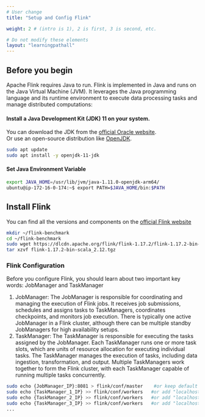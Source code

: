 ```yaml
---
# User change
title: "Setup and Config Flink"

weight: 2 # (intro is 1), 2 is first, 3 is second, etc.

# Do not modify these elements
layout: "learningpathall"
---
```



## Before you begin
Apache Flink requires Java to run. Flink is implemented in Java and runs on the Java Virtual Machine (JVM). It leverages the Java programming language and its runtime environment to execute data processing tasks and manage distributed computations:

#### Install a Java Development Kit (JDK) 11 on your system.  
You can download the JDK from the [official Oracle website](https://www.oracle.com/java/technologies/downloads/archive/).  
Or use an open-source distribution like [OpenJDK](https://openjdk.org/install/).
```bash
sudo apt update
sudo apt install -y openjdk-11-jdk
```

#### Set Java Environment Variable
```bash
export JAVA_HOME=/usr/lib/jvm/java-1.11.0-openjdk-arm64/
ubuntu@ip-172-16-0-174:~$ export PATH=$JAVA_HOME/bin:$PATH
```

## Install Flink

You can find all the versions and components on the [official Flink website](https://flink.apache.org/downloads/)

```bash
mkdir ~/flink-benchmark
cd ~/flink-benchmark
sudo wget https://dlcdn.apache.org/flink/flink-1.17.2/flink-1.17.2-bin-scala_2.12.tgz
tar xzvf flink-1.17.2-bin-scala_2.12.tgz
```

### Flink Configuration
Before you configure Flink, you should learn about two important key words: JobManager and TaskManager  
1. JobManager: The JobManager is responsible for coordinating and managing the execution of Flink jobs. It receives job submissions, schedules and assigns tasks to TaskManagers, coordinates checkpoints, and monitors job execution. There is typically one active JobManager in a Flink cluster, although there can be multiple standby JobManagers for high availability setups.  
2. TaskManager: The TaskManager is responsible for executing the tasks assigned by the JobManager. Each TaskManager runs one or more task slots, which are units of resource allocation for executing individual tasks. The TaskManager manages the execution of tasks, including data ingestion, transformation, and output. Multiple TaskManagers work together to form the Flink cluster, with each TaskManager capable of running multiple tasks concurrently.

```bash
sudo echo {JobManager_IP}:8081 > flink/conf/master    #or keep default "localhost:8081"
sudo echo {TaskManager_1_IP} >> flink/conf/workers   #or add "localhost" 
sudo echo {TaskManager_2_IP} >> flink/conf/workers   #or add "localhost" 
sudo echo {TaskManager_3_IP} >> flink/conf/workers   #or add "localhost" 
...
```

